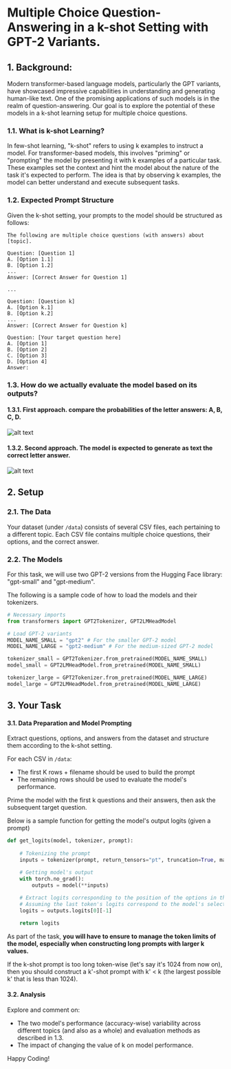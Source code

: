 # Multiple Choice Question-Answering in a k-shot Setting with GPT-2 Variants.

## 1. Background:

Modern transformer-based language models, particularly the GPT variants, have showcased impressive capabilities in understanding and generating human-like text. One of the promising applications of such models is in the realm of question-answering. Our goal is to explore the potential of these models in a k-shot learning setup for multiple choice questions.

### 1.1. What is k-shot Learning?

In few-shot learning, "k-shot" refers to using k examples to instruct a model. For transformer-based models, this involves "priming" or "prompting" the model by presenting it with k examples of a particular task. These examples set the context and hint the model about the nature of the task it's expected to perform. The idea is that by observing k examples, the model can better understand and execute subsequent tasks.

### 1.2. Expected Prompt Structure

Given the k-shot setting, your prompts to the model should be structured as follows:

```
The following are multiple choice questions (with answers) about [topic].

Question: [Question 1]
A. [Option 1.1]
B. [Option 1.2]
...
Answer: [Correct Answer for Question 1]

...

Question: [Question k]
A. [Option k.1]
B. [Option k.2]
...
Answer: [Correct Answer for Question k]

Question: [Your target question here]
A. [Option 1]
B. [Option 2]
C. [Option 3]
D. [Option 4]
Answer:
```

### 1.3. How do we actually evaluate the model based on its outputs?

#### **1.3.1. First approach.** compare the probabilities of the letter answers: A, B, C, D. 

![alt text](https://huggingface.co/datasets/huggingface/documentation-images/resolve/main/blog/evaluating-mmlu-leaderboard/LLM-05.png)

#### **1.3.2. Second approach.** The model is expected to generate as text the correct letter answer.

![alt text](https://huggingface.co/datasets/huggingface/documentation-images/resolve/main/blog/evaluating-mmlu-leaderboard/LLM-06.png)

## 2. Setup

### 2.1. The Data

Your dataset (under ```/data```) consists of several CSV files, each pertaining to a different topic. Each CSV file contains multiple choice questions, their options, and the correct answer.

### 2.2. The Models

For this task, we will use two GPT-2 versions from the Hugging Face library: "gpt-small" and "gpt-medium". 

The following is a sample code of how to load the models and their tokenizers.

```python
# Necessary imports
from transformers import GPT2Tokenizer, GPT2LMHeadModel

# Load GPT-2 variants
MODEL_NAME_SMALL = "gpt2" # For the smaller GPT-2 model
MODEL_NAME_LARGE = "gpt2-medium" # For the medium-sized GPT-2 model

tokenizer_small = GPT2Tokenizer.from_pretrained(MODEL_NAME_SMALL)
model_small = GPT2LMHeadModel.from_pretrained(MODEL_NAME_SMALL)

tokenizer_large = GPT2Tokenizer.from_pretrained(MODEL_NAME_LARGE)
model_large = GPT2LMHeadModel.from_pretrained(MODEL_NAME_LARGE)
```

## 3. Your Task

#### **3.1. Data Preparation and Model Prompting**

Extract questions, options, and answers from the dataset and structure them according to the k-shot setting.

For each CSV in ```/data```: 
- The first K rows + filename should be used to build the prompt
- The remaining rows should be used to evaluate the model's performance. 

Prime the model with the first k questions and their answers, then ask the subsequent target question.

Below is a sample function for getting the model's output logits (given a prompt)

```python
def get_logits(model, tokenizer, prompt):
    
    # Tokenizing the prompt
    inputs = tokenizer(prompt, return_tensors="pt", truncation=True, max_length=1024)

    # Getting model's output
    with torch.no_grad():
        outputs = model(**inputs)
    
    # Extract logits corresponding to the position of the options in the prompt
    # Assuming the last token's logits correspond to the model's selection among options
    logits = outputs.logits[0][-1]

    return logits 
```

As part of the task, **you will have to ensure to manage the token limits of the model, especially when constructing long prompts with larger k values.** 

If the k-shot prompt is too long token-wise (let's say it's 1024 from now on), then you should construct a k'-shot prompt with k' < k (the largest possible k' that is less than 1024). 

#### **3.2. Analysis**

Explore and comment on:
   - The two model's performance (accuracy-wise) variability across different topics (and also as a whole) and evaluation methods as described in 1.3. 
   - The impact of changing the value of k on model performance.

Happy Coding!